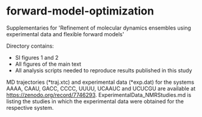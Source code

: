# forward-model-optimization

Supplementaries for 'Refinement of molecular dynamics ensembles using experimental data and flexible forward models'

Directory contains:
- SI figures 1 and 2
- All figures of the main text 
- All analysis scripts needed to reproduce results published in this study 

MD trajectories (*traj.xtc) and experimental data (*exp.dat) for the systems AAAA, CAAU, GACC, CCCC, UUUU, UCAAUC and UCUCGU are available at https://zenodo.org/record/7746293.
ExperimentalData_NMRStudies.md is listing the studies in which the experimental data were obtained for the respective system.
